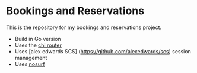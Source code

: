 # Bookings and Reservations

This is the repository for my bookings and reservations project.

- Build in Go version
- Uses the [chi router](https://github.com/go-chi/chi)
- Uses [alex edwards SCS] (https://github.com/alexedwards/scs) session management
- Uses [nosurf](https://github.com/justinas/nosurf)